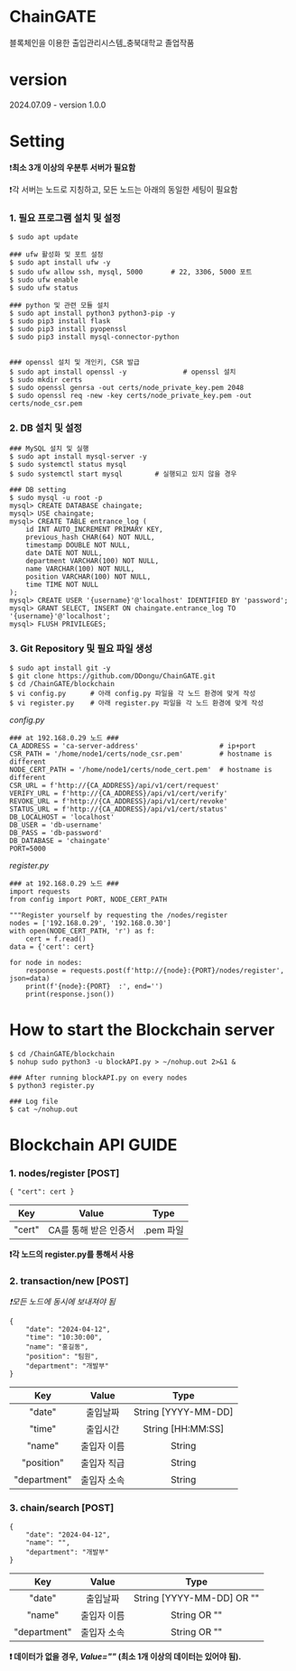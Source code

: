 # ChainGATE

블록체인을 이용한 출입관리시스템\_충북대학교 졸업작품

# version

2024.07.09 - version 1.0.0

# Setting

❗**최소 3개 이상의 우분투 서버가 필요함**

❗각 서버는 노드로 지칭하고, 모든 노드는 아래의 동일한 세팅이 필요함

### 1. 필요 프로그램 설치 및 설정

```
$ sudo apt update

### ufw 활성화 및 포트 설정
$ sudo apt install ufw -y
$ sudo ufw allow ssh, mysql, 5000       # 22, 3306, 5000 포트
$ sudo ufw enable
$ sudo ufw status

### python 및 관련 모듈 설치
$ sudo apt install python3 python3-pip -y
$ sudo pip3 install flask
$ sudo pip3 install pyopenssl
$ sudo pip3 install mysql-connector-python


### openssl 설치 및 개인키, CSR 발급
$ sudo apt install openssl -y              # openssl 설치
$ sudo mkdir certs
$ sudo openssl genrsa -out certs/node_private_key.pem 2048
$ sudo openssl req -new -key certs/node_private_key.pem -out certs/node_csr.pem
```

### 2. DB 설치 및 설정

```
### MySQL 설치 및 실행
$ sudo apt install mysql-server -y
$ sudo systemctl status mysql
$ sudo systemctl start mysql        # 실행되고 있지 않을 경우

### DB setting
$ sudo mysql -u root -p
mysql> CREATE DATABASE chaingate;
mysql> USE chaingate;
mysql> CREATE TABLE entrance_log (
    id INT AUTO_INCREMENT PRIMARY KEY,
    previous_hash CHAR(64) NOT NULL,
    timestamp DOUBLE NOT NULL,
    date DATE NOT NULL,
    department VARCHAR(100) NOT NULL,
    name VARCHAR(100) NOT NULL,
    position VARCHAR(100) NOT NULL,
    time TIME NOT NULL
);
mysql> CREATE USER '{username}'@'localhost' IDENTIFIED BY 'password';
mysql> GRANT SELECT, INSERT ON chaingate.entrance_log TO '{username}'@'localhost';
mysql> FLUSH PRIVILEGES;
```

### 3. Git Repository 및 필요 파일 생성

```
$ sudo apt install git -y
$ git clone https://github.com/DDongu/ChainGATE.git
$ cd /ChainGATE/blockchain
$ vi config.py      # 아래 config.py 파일을 각 노드 환경에 맞게 작성
$ vi register.py    # 아래 register.py 파일을 각 노드 환경에 맞게 작성
```

_config.py_

```
### at 192.168.0.29 노드 ###
CA_ADDRESS = 'ca-server-address'                    # ip+port
CSR_PATH = '/home/node1/certs/node_csr.pem'         # hostname is different
NODE_CERT_PATH = '/home/node1/certs/node_cert.pem'  # hostname is different
CSR_URL = f'http://{CA_ADDRESS}/api/v1/cert/request'
VERIFY_URL = f'http://{CA_ADDRESS}/api/v1/cert/verify'
REVOKE_URL = f'http://{CA_ADDRESS}/api/v1/cert/revoke'
STATUS_URL = f'http://{CA_ADDRESS}/api/v1/cert/status'
DB_LOCALHOST = 'localhost'
DB_USER = 'db-username'
DB_PASS = 'db-password'
DB_DATABASE = 'chaingate'
PORT=5000
```

_register.py_

```
### at 192.168.0.29 노드 ###
import requests
from config import PORT, NODE_CERT_PATH

"""Register yourself by requesting the /nodes/register
nodes = ['192.168.0.29', '192.168.0.30']
with open(NODE_CERT_PATH, 'r') as f:
    cert = f.read()
data = {'cert': cert}

for node in nodes:
    response = requests.post(f'http://{node}:{PORT}/nodes/register', json=data)
    print(f'{node}:{PORT}  :', end='')
    print(response.json())
```

# How to start the Blockchain server

```
$ cd /ChainGATE/blockchain
$ nohup sudo python3 -u blockAPI.py > ~/nohup.out 2>&1 &

### After running blockAPI.py on every nodes
$ python3 register.py

### Log file
$ cat ~/nohup.out
```

# Blockchain API GUIDE

### 1. nodes/register [POST]

    { "cert": cert }

|  Key   |         Value         |   Type    |
| :----: | :-------------------: | :-------: |
| "cert" | CA를 통해 받은 인증서 | .pem 파일 |

**❗각 노드의 register.py를 통해서 사용**

### 2. transaction/new [POST]

_❗모든 노드에 동시에 보내져야 됨_

    {
        "date": "2024-04-12",
        "time": "10:30:00",
        "name": "홍길동",
        "position": "팀원",
        "department": "개발부"
    }

|     Key      |    Value    |        Type         |
| :----------: | :---------: | :-----------------: |
|    "date"    |  출입날짜   | String [YYYY-MM-DD] |
|    "time"    |  출입시간   |  String [HH:MM:SS]  |
|    "name"    | 출입자 이름 |       String        |
|  "position"  | 출입자 직급 |       String        |
| "department" | 출입자 소속 |       String        |

### 3. chain/search [POST]

    {
        "date": "2024-04-12",
        "name": "",
        "department": "개발부"
    }

|     Key      |    Value    |           Type            |
| :----------: | :---------: | :-----------------------: |
|    "date"    |  출입날짜   | String [YYYY-MM-DD] OR "" |
|    "name"    | 출입자 이름 |       String OR ""        |
| "department" | 출입자 소속 |       String OR ""        |

**❗ 데이터가 없을 경우, _Value=""_ (최소 1개 이상의 데이터는 있어야 됨).**
